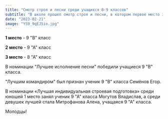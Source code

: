 ```yaml
---
title: "Смотр строя и песни среди учащихся 8-9 классов"  
subtitle: "В школе прошел смотр строя и песни, в котором первое место занял 9 В класс. Мы благодарим все классы за доставленное удовольствие, гордимся всеми нашими учениками и желаем им в жизни только побед."  
date: "2023-02-21" 
image: "YS9_9qEJ5io.jpg"
---
```


**1 место** - 9 "В" класс

**2 место** - 9 "А" класс

**3 место** - 8 "А" класс

В номинации "Лучшее исполнение песни" победили учащиеся 9 "В" класса.

"Лучшим командиром" был признан ученик 9 "В" класса Семёнов Егор.

В номинации «Лучшая индивидуальная строевая подготовка» среди юношей 1 место занял ученик 9 "А" класса Могутов Владислав, а среди девушек лучшей стала Митрофанова Алена, учащаяся 9 "А" класса.

Молодцы!